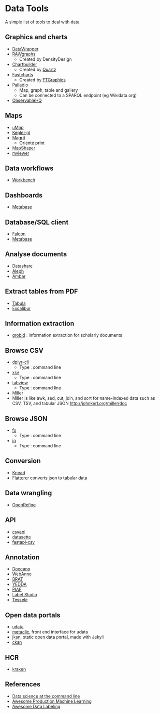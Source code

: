 # Data Tools

A simple list of tools to deal with data

## Graphics and charts

* [DataWrapper](https://www.datawrapper.de/)
* [RAWgraphs](https://rawgraphs.io/)
  * Created by DensityDesign
* [Chartbuilder](http://quartz.github.io/Chartbuilder/)
  * Created by [Quartz](https://github.com/Quartz)
* [Fastcharts](https://fastcharts.io/)
  * Created by [FTGraphics](https://github.com/ft-interactive)  
* [Palladio](http://hdlab.stanford.edu/palladio/)
  * Map, graph, table and gallery
  * Can be connected to a SPARQL endpoint (eg Wikidata.org)
 * [ObservableHQ](observablehq.com/) 

## Maps

* [uMap](https://umap.openstreetmap.fr/fr/)
* [Kepler‧gl](https://kepler.gl/)
* [Magrit](http://magrit.cnrs.fr/)
  * Orienté print
* [MapShaper](https://mapshaper.org/)
* [mviewer](https://mviewer.netlify.app/fr/)

## Data workflows

* [Workbench](http://workbenchdata.com/)

## Dashboards

* [Metabase](https://github.com/metabase/metabase)

## Database/SQL client

* [Falcon](https://github.com/plotly/falcon)
* [Metabase](https://github.com/metabase/metabase)

## Analyse documents

* [Datashare](https://github.com/ICIJ/datashare)
* [Aleph](https://github.com/alephdata/aleph)
* [Ambar](https://ambar.cloud/)

## Extract tables from PDF

* [Tabula](https://tabula.technology/)
* [Excalibur](https://www.tryexcalibur.com/)

## Information extraction 

* [grobid](https://github.com/kermitt2/grobid) : information extraction for scholarly documents

## Browse CSV

* [dplyr-cli](https://github.com/coolbutuseless/dplyr-cli)
  * Type : command line
* [xsv](https://github.com/BurntSushi/xsv)
  * Type : command line
* [tabview](https://github.com/TabViewer/tabview)
  * Type : command line
* [Miller](https://github.com/johnkerl/miller)
 * Miller is like awk, sed, cut, join, and sort for name-indexed data such as CSV, TSV, and tabular JSON http://johnkerl.org/miller/doc

## Browse JSON
 
* [fx](https://github.com/antonmedv/fx)
  * Type : command line
* [jq](https://stedolan.github.io/jq/)
  * Type : command line


## Conversion

* [Knead](https://github.com/hay/dataknead)
* [Flatterer](https://flatterer.opendata.coop/) converts json to tabular data

## Data wrangling 

* [OpenRefine](https://openrefine.org/)

## API

* [csvapi](https://github.com/etalab/csvapi)
* [datasette](https://github.com/simonw/datasette)
* [fastapi-csv](https://github.com/jrieke/fastapi-csv)

## Annotation

* [Doccano](https://github.com/chakki-works/doccano/wiki)
* [WebAnno](https://webanno.github.io/webanno/)
* [BRAT](http://brat.nlplab.org/)
* [YEDDA](https://github.com/jiesutd/YEDDA)
* [PIAF](https://github.com/etalab/piaf)
* [Label Studio](https://labelstud.io/)
* [Tessele](https://medialab.github.io/tesselle/#/)

## Open data portals

* [udata](https://github.com/opendatateam/udata)
* [metaclic](https://github.com/datakode/metaclic), front end interface for udata
* [jkan](https://github.com/timwis/jkan), static open data portal, made with Jekyll
* [ckan](https://ckan.org/)

## HCR

* [kraken](https://github.com/mittagessen/kraken)

## References

* [Data science at the command line](https://www.datascienceatthecommandline.com/)
* [Awesome Production Machine Learning](https://github.com/EthicalML/awesome-production-machine-learning)
* [Awesome Data Labeling](https://github.com/heartexlabs/awesome-data-labeling)
